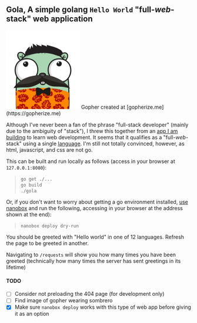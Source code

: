 ## Gola, A simple golang `Hello World` "full-*web*-stack" web application


<img src="app/assets/mexi-gopher.png" width="200">  
Gopher created at [gopherize.me](https://gopherize.me)

Although I've never been a fan of the phrase "full-stack developer" (mainly due to the ambiguity of "stack"), I threw this together from an [app I am building](https://foxtrotguns.com) to learn web development. It seems that it qualifies as a "full-*web*-stack" using a single [language](https://golang.org/). I'm still not totally convinced, however, as html, javascript, and css are not go.

This can be built and run locally as follows (access in your browser at `127.0.0.1:8080`):

>```
>go get ./...
>go build
>./gola
>```

Or, if you don't want to worry about getting a go environment installed, [use nanobox](nanobox.io) and run the following, accessing in your browser at the address shown at the end):

>```
>nanobox deploy dry-run
>```

You should be greeted with "Hello world" in one of 12 languages. Refresh the page to be greeted in another.

Navigating to `/requests` will show you how many times you have been greeted (technically how many times the server has sent greetings in its lifetime)

#### TODO
- [ ] Consider not preloading the 404 page (for development only)
- [ ] Find image of gopher wearing sombrero
- [x] Make sure `nanobox deploy` works with this type of web app before giving it as an option